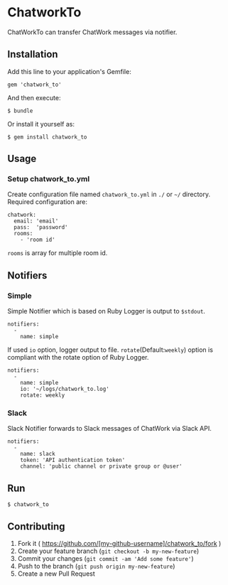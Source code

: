 # ChatworkTo

ChatWorkTo can transfer ChatWork messages via notifier.

## Installation

Add this line to your application's Gemfile:

    gem 'chatwork_to'

And then execute:

    $ bundle

Or install it yourself as:

    $ gem install chatwork_to

## Usage
### Setup chatwork_to.yml
Create configuration file named `chatwork_to.yml` in `./` or `~/` directory. Required configuration are:
```
chatwork:
  email: 'email'
  pass:  'password'
  rooms:
    - 'room id'
```
`rooms` is array for multiple room id.

## Notifiers
### Simple
Simple Notifier which is based on Ruby Logger is output to `$stdout`.
```
notifiers:
  -
    name: simple
```
If used `io` option, logger output to file. `rotate`(Default:`weekly`) option is compliant with the rotate option of Ruby Logger.
```
notifiers:
  -
    name: simple
    io: '~/logs/chatwork_to.log'
    rotate: weekly
```

### Slack
Slack Notifier forwards to Slack messages of ChatWork via Slack API.
```
notifiers:
  -
    name: slack
    token: 'API authentication token'
    channel: 'public channel or private group or @user'
```

## Run
```
$ chatwork_to
```

## Contributing

1. Fork it ( https://github.com/[my-github-username]/chatwork_to/fork )
2. Create your feature branch (`git checkout -b my-new-feature`)
3. Commit your changes (`git commit -am 'Add some feature'`)
4. Push to the branch (`git push origin my-new-feature`)
5. Create a new Pull Request
